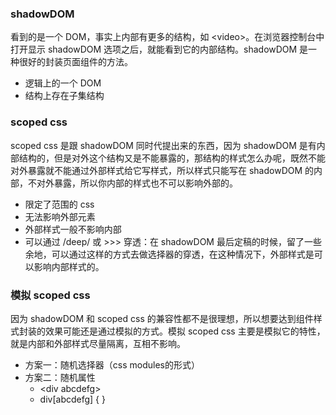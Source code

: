 ### shadowDOM

看到的是一个 DOM，事实上内部有更多的结构，如 \<video>。在浏览器控制台中打开显示 shadowDOM 选项之后，就能看到它的内部结构。shadowDOM 是一种很好的封装页面组件的方法。

* 逻辑上的一个 DOM
* 结构上存在子集结构

### scoped css

scoped css 是跟 shadowDOM 同时代提出来的东西，因为 shadowDOM 是有内部结构的，但是对外这个结构又是不能暴露的，那结构的样式怎么办呢，既然不能对外暴露就不能通过外部样式给它写样式，所以样式只能写在 shadowDOM 的内部，不对外暴露，所以你内部的样式也不可以影响外部的。

* 限定了范围的 css
* 无法影响外部元素
* 外部样式一般不影响内部
* 可以通过 /deep/ 或 >>> 穿透：在 shadowDOM 最后定稿的时候，留了一些余地，可以通过这样的方式去做选择器的穿透，在这种情况下，外部样式是可以影响内部样式的。

### 模拟 scoped css

因为 shadowDOM 和 scoped css 的兼容性都不是很理想，所以想要达到组件样式封装的效果可能还是通过模拟的方式。模拟 scoped css 主要是模拟它的特性，就是内部和外部样式尽量隔离，互相不影响。

* 方案一：随机选择器（css modules的形式）
* 方案二：随机属性
  * \<div abcdefg> 
  * div[abcdefg] { }